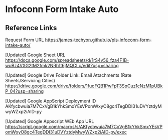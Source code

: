 # Infoconn Form Intake Auto

## Reference Links

Request Form URL
<https://james-techyon.github.io/pls-infoconn-form-intake-auto/>

[Updated] Google Sheet URL
<https://docs.google.com/spreadsheets/d/1rS4v56_fza4F1B-wuBz4VXG2tM2fmk2NRh1t6jMQCLc/edit?usp=sharing>

[Updated] Google Drive Folder Link: Email Attachments (Rate Sheets/Servicing Cities)
<https://drive.google.com/drive/folders/1fuoFQB1PwFpT3SpCuz1cNzM1pUBkP_04?usp=sharing>

[Updated] Google AppScript Deployment ID
AKfycbwuia7M7CxVgB1kYhkSmxYEsVPomWxyO8gc4TegDDI31uDVYztdyMwyWZxp2iAID-py

[Updated] Google Appscript WEb App URL
<https://script.google.com/macros/s/AKfycbwuia7M7CxVgB1kYhkSmxYEsVPomWxyO8gc4TegDDI31uDVYztdyMwyWZxp2iAID-py/exec>
